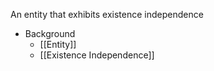 An entity that exhibits existence independence

- Background
	- [[Entity]]
	- [[Existence Independence]]